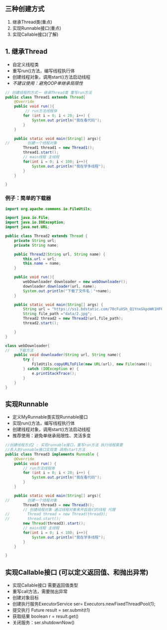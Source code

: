 ## 三种创建方式

1. 继承Thread类(重点)
2. 实现Runnable接口(重点)
3. 实现Callable接口(了解)



## 1. 继承Thread

* 自定义线程类
* 重写run()方法，编写线程执行体
* 创建线程对象，调用start()方法启动线程
* *不建议使用：避免OOP单继承局限性*

```java
// 创建线程的方式一 继承Thread类 重写run方法
public class Thread1 extends Thread{
    @Override
    public void run(){
         // run方法线程体
        for (int i = 0; i < 20; i++) {
            System.out.println("我在看代码");
        }
    }

    public static void main(String[] args){
//        创建一个线程对象
        Thread1 thread1 = new Thread1();
        thread1.start();
        // main线程 主线程
        for(int i = 0; i < 100; i++){
            System.out.println("我在学多线程");
        }
    }

}
```

### 例子：简单的下载器

```java
import org.apache.commons.io.FileUtils;

import java.io.File;
import java.io.IOException;
import java.net.URL;

public class Thread2 extends Thread {
    private String url;
    private String name;

    public Thread2(String url, String name) {
        this.url = url;
        this.name = name;
    }

    public void run(){
        webDownloader downloader = new webDownloader();
        downloader.downloader(url, name);
        System.out.println("下载了文件名："+name);
    }

    public static void main(String[] args) {
        String url = "https://ss1.bdstatic.com/70cFuXSh_Q1YnxGkpoWK1HF6hhy/it/u=1352698016,3156902503&fm=26&gp=0.jpg";
        String file_path ="data/2.jpg";
        Thread2 thread2 = new Thread2(url,file_path);
        thread2.start();

    }
}

class webDownloader{
//    下载方法
    public void downloader(String url, String name){
        try {
            FileUtils.copyURLToFile(new URL(url), new File(name));
        } catch (IOException e) {
            e.printStackTrace();
        }
    }
}


```

## 实现Runnable

* 定义MyRunnable类实现Runnable接口
* 实现run()方法，编写线程执行体
* 创建线程对象，调用start()方法启动线程
* 推荐使用：避免单继承局限性、灵活多变

```java
//创建线程方式2 : 实现runnable接口，重写run方法 执行线程需要
//丢入到runnable接口实现类 调用start方法
public class Thread3 implements Runnable {
    @Override
    public void run() {
        // run方法线程体
        for (int i = 0; i < 20; i++) {
            System.out.println("我在看代码");
        }
    }

    public static void main(String[] args){
//        创建一个线程对象
        Thread3 thread3 = new Thread3();
        // 创建线程对象 通过线程对象来开启我们的线程 代理
//        Thread thread = new Thread(thread3);
//        thread.start();
        new Thread(thread3).start();
        // main线程 主线程
        for(int i = 0; i < 100; i++){
            System.out.println("我在学多线程");
        }
    }

}

```

## 实现Callable接口 (可以定义返回值、和抛出异常)

* 实现Callable接口 需要返回值类型
* 重写call方法，需要抛出异常
* 创建对象目标
* 创建执行服务ExecutorService ser= Executors.newFixedThreadPool(1);
* 提交执行 Future<Boolean> result = ser.submit(t1)
* 获取结果 boolean r = result.get()
* 关闭服务：ser.shutdownNow()